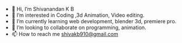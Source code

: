 - 👋 Hi, I’m Shivanandan K B
- 👀 I’m interested in Coding ,3d Animation, Video editing.
- 🌱 I’m currently learning web development, blender 3d, premiere pro.
- 💞️ I’m looking to collaborate on programming, animation.
- 📫 How to reach me shivakb910@gmail.com

<!---
Siwaa91/Siwaa91 is a ✨ special ✨ repository because its `README.md` (this file) appears on your GitHub profile.
You can click the Preview link to take a look at your changes.
--->
